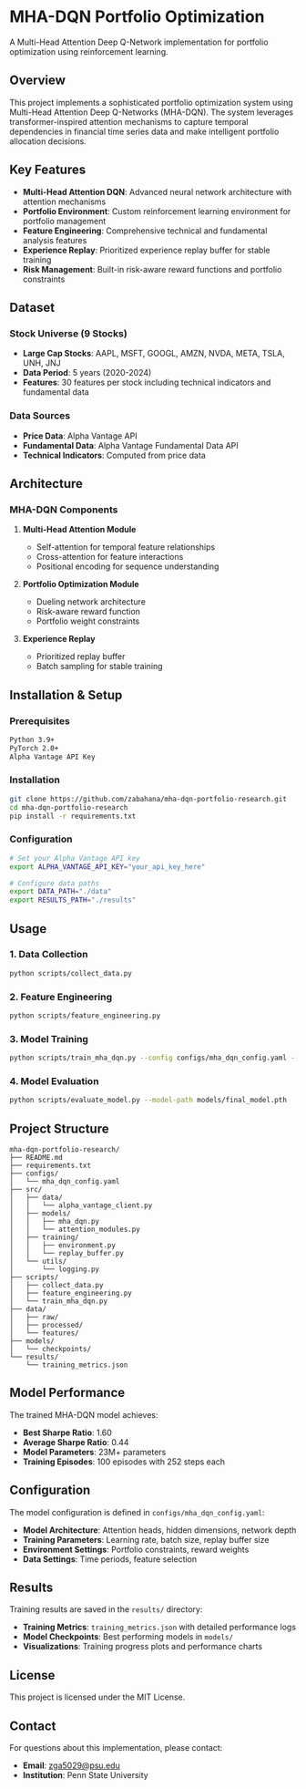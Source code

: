 # MHA-DQN Portfolio Optimization

A Multi-Head Attention Deep Q-Network implementation for portfolio optimization using reinforcement learning.

## Overview

This project implements a sophisticated portfolio optimization system using Multi-Head Attention Deep Q-Networks (MHA-DQN). The system leverages transformer-inspired attention mechanisms to capture temporal dependencies in financial time series data and make intelligent portfolio allocation decisions.

## Key Features

- **Multi-Head Attention DQN**: Advanced neural network architecture with attention mechanisms
- **Portfolio Environment**: Custom reinforcement learning environment for portfolio management
- **Feature Engineering**: Comprehensive technical and fundamental analysis features
- **Experience Replay**: Prioritized experience replay buffer for stable training
- **Risk Management**: Built-in risk-aware reward functions and portfolio constraints

## Dataset

### Stock Universe (9 Stocks)
- **Large Cap Stocks**: AAPL, MSFT, GOOGL, AMZN, NVDA, META, TSLA, UNH, JNJ
- **Data Period**: 5 years (2020-2024)
- **Features**: 30 features per stock including technical indicators and fundamental data

### Data Sources
- **Price Data**: Alpha Vantage API
- **Fundamental Data**: Alpha Vantage Fundamental Data API
- **Technical Indicators**: Computed from price data

## Architecture

### MHA-DQN Components

1. **Multi-Head Attention Module**
   - Self-attention for temporal feature relationships
   - Cross-attention for feature interactions
   - Positional encoding for sequence understanding

2. **Portfolio Optimization Module**
   - Dueling network architecture
   - Risk-aware reward function
   - Portfolio weight constraints

3. **Experience Replay**
   - Prioritized replay buffer
   - Batch sampling for stable training

## Installation & Setup

### Prerequisites
```bash
Python 3.9+
PyTorch 2.0+
Alpha Vantage API Key
```

### Installation
```bash
git clone https://github.com/zabahana/mha-dqn-portfolio-research.git
cd mha-dqn-portfolio-research
pip install -r requirements.txt
```

### Configuration
```bash
# Set your Alpha Vantage API key
export ALPHA_VANTAGE_API_KEY="your_api_key_here"

# Configure data paths
export DATA_PATH="./data"
export RESULTS_PATH="./results"
```

## Usage

### 1. Data Collection
```bash
python scripts/collect_data.py
```

### 2. Feature Engineering
```bash
python scripts/feature_engineering.py
```

### 3. Model Training
```bash
python scripts/train_mha_dqn.py --config configs/mha_dqn_config.yaml --episodes 100
```

### 4. Model Evaluation
```bash
python scripts/evaluate_model.py --model-path models/final_model.pth
```

## Project Structure

```
mha-dqn-portfolio-research/
├── README.md
├── requirements.txt
├── configs/
│   └── mha_dqn_config.yaml
├── src/
│   ├── data/
│   │   └── alpha_vantage_client.py
│   ├── models/
│   │   ├── mha_dqn.py
│   │   └── attention_modules.py
│   ├── training/
│   │   ├── environment.py
│   │   └── replay_buffer.py
│   └── utils/
│       └── logging.py
├── scripts/
│   ├── collect_data.py
│   ├── feature_engineering.py
│   └── train_mha_dqn.py
├── data/
│   ├── raw/
│   ├── processed/
│   └── features/
├── models/
│   └── checkpoints/
└── results/
    └── training_metrics.json
```

## Model Performance

The trained MHA-DQN model achieves:
- **Best Sharpe Ratio**: 1.60
- **Average Sharpe Ratio**: 0.44
- **Model Parameters**: 23M+ parameters
- **Training Episodes**: 100 episodes with 252 steps each

## Configuration

The model configuration is defined in `configs/mha_dqn_config.yaml`:

- **Model Architecture**: Attention heads, hidden dimensions, network depth
- **Training Parameters**: Learning rate, batch size, replay buffer size
- **Environment Settings**: Portfolio constraints, reward weights
- **Data Settings**: Time periods, feature selection

## Results

Training results are saved in the `results/` directory:
- **Training Metrics**: `training_metrics.json` with detailed performance logs
- **Model Checkpoints**: Best performing models in `models/`
- **Visualizations**: Training progress plots and performance charts

## License

This project is licensed under the MIT License.

## Contact

For questions about this implementation, please contact:
- **Email**: zga5029@psu.edu
- **Institution**: Penn State University